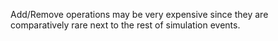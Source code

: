 Add/Remove operations may be very expensive since they are comparatively rare next to the rest of simulation events.
